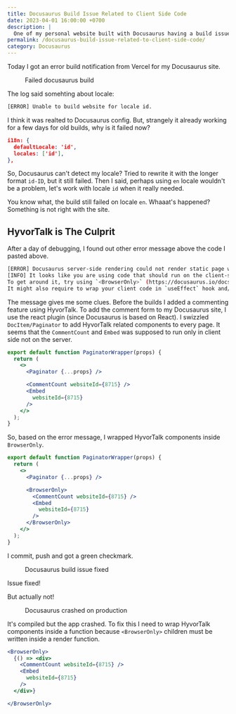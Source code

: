 ```yaml
---
title: Docusaurus Build Issue Related to Client Side Code
date: 2023-04-01 16:00:00 +0700
description: |
  One of my personal website built with Docusaurus having a build issue. The source of the problem is that I put client side code on a server rendered part.
permalink: /docusaurus-build-issue-related-to-client-side-code/
category: Docusaurus
---
```


Today I got an error build notification from Vercel for my Docusaurus site. 

<figure class=""><img src="/images/posts/docusaurus-error.png" alt="" class=""/><figcaption class="text-center">Failed docusaurus build</figcaption></figure>

The log said somehting about locale:

```sh
[ERROR] Unable to build website for locale id.
```

I think it was realted to Docusaurus config. But, strangely it already working for a few days for old builds, why is it failed now? 

```json
i18n: {
  defaultLocale: 'id',
  locales: ['id'],
},
```

So, Docusaurus can't detect my locale? Tried to rewrite it with the longer format `id-ID`, but it still failed. Then I said, perhaps using `en` locale wouldn't be a problem, let's work with locale `id` when it really needed. 

You know what, the build still failed on locale `en`. Whaaat's happened? Something is not right with the site. 

## HyvorTalk is The Culprit

After a day of debugging, I found out other error message above the code I pasted above. 

```sh
[ERROR] Docusaurus server-side rendering could not render static page with path /somepath/document-path
[INFO] It looks like you are using code that should run on the client-side only.
To get around it, try using `<BrowserOnly>` (https://docusaurus.io/docs/docusaurus-core/#browseronly) or `ExecutionEnvironment` (https://docusaurus.io/docs/docusaurus-core/#executionenvironment).
It might also require to wrap your client code in `useEffect` hook and/or import a third-party library dynamically (if any).
```

The message gives me some clues. Before the builds I added a commenting feature using HyvorTalk. To add the comment form to my Docusaurus site, I use the react plugin (since Docusaurus is based on React). I swizzled `DocItem/Paginator` to add HyvorTalk related components to every page. It seems that the `CommentCount` and `Embed` was supposed to run only in client side not on the server. 

```jsx
export default function PaginatorWrapper(props) {
  return (
    <>
      <Paginator {...props} />

      <CommentCount websiteId={8715} />
      <Embed
        websiteId={8715}
      />
    </>
  );
}
```

So, based on the error message, I wrapped HyvorTalk components inside `BrowserOnly`. 

```jsx
export default function PaginatorWrapper(props) {
  return (
    <>
      <Paginator {...props} />

      <BrowserOnly>
        <CommentCount websiteId={8715} />
        <Embed
          websiteId={8715}
        />
      </BrowserOnly>
    </>
  );
}
```

I commit, push and got a green checkmark. 

<figure class=""><img src="/images/posts/docusaurus-issue-fixed.png" alt="" class=""/><figcaption class="text-center">Docusaurus build issue fixed</figcaption></figure>

Issue fixed!

But actually not!

<figure class=""><img src="/images/posts/docusaurus-crashed.png" alt="" class=""/><figcaption class="text-center">Docusaurus crashed on production</figcaption></figure>

It's compiled but the app crashed. To fix this I need to wrap HyvorTalk components inside a function because `<BrowserOnly>` children must be written inside a render function. 

```jsx
<BrowserOnly>
  {() => <div>
    <CommentCount websiteId={8715} />
    <Embed
      websiteId={8715}
    />
  </div>}

</BrowserOnly>
```

